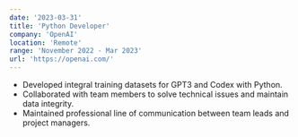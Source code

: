 ```yaml
---
date: '2023-03-31'
title: 'Python Developer'
company: 'OpenAI'
location: 'Remote'
range: 'November 2022 - Mar 2023'
url: 'https://openai.com/'
---
```


- Developed integral training datasets for GPT3 and Codex with Python. 
- Collaborated with team members to solve technical issues and maintain data integrity. 
- Maintained professional line of communication between team leads and project managers.
